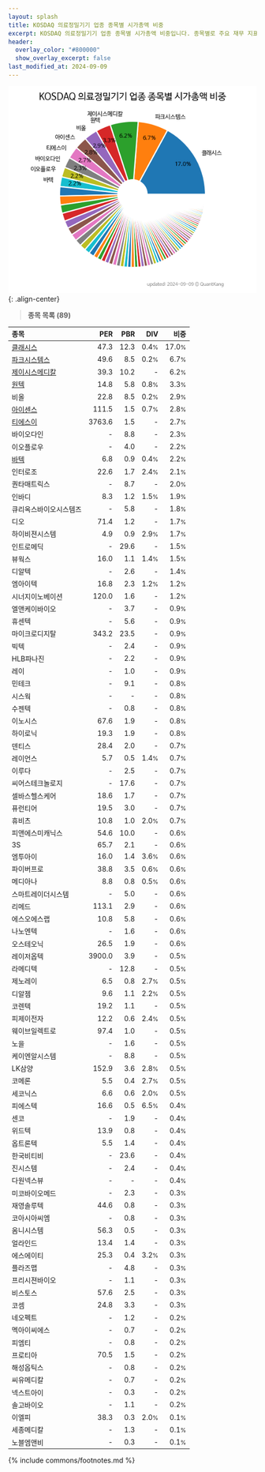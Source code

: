 ```yaml
---
layout: splash
title: KOSDAQ 의료정밀기기 업종 종목별 시가총액 비중
excerpt: KOSDAQ 의료정밀기기 업종 종목별 시가총액 비중입니다. 종목별로 주요 재무 지표를 함께 표시합니다.
header:
  overlay_color: "#800000"
  show_overlay_excerpt: false
last_modified_at: 2024-09-09
---
```



![KOSDAQ 의료정밀기기 업종 종목별 시가총액 비중](/stats/sector/images/kosdaq_업종_의료정밀기기_종목.png){: .align-center}


> **종목 목록 (89)**<a id="list"></a>

| **종목** | **PER** | **PBR** | **DIV** | **비중** |
| :------- | ------: | ------: | ------: | -------: |
| [클래시스](/214150/) | 47.3 | 12.3 | 0.4<small>%</small> | 17.0<small>%</small> |
| [파크시스템스](/140860/) | 49.6 | 8.5 | 0.2<small>%</small> | 6.7<small>%</small> |
| [제이시스메디칼](/287410/) | 39.3 | 10.2 | - | 6.2<small>%</small> |
| [원텍](/336570/) | 14.8 | 5.8 | 0.8<small>%</small> | 3.3<small>%</small> |
| 비올 | 22.8 | 8.5 | 0.2<small>%</small> | 2.9<small>%</small> |
| [아이센스](/099190/) | 111.5 | 1.5 | 0.7<small>%</small> | 2.8<small>%</small> |
| [티에스이](/131290/) | 3763.6 | 1.5 | - | 2.7<small>%</small> |
| 바이오다인 | - | 8.8 | - | 2.3<small>%</small> |
| 이오플로우 | - | 4.0 | - | 2.2<small>%</small> |
| [바텍](/043150/) | 6.8 | 0.9 | 0.4<small>%</small> | 2.2<small>%</small> |
| 인터로조 | 22.6 | 1.7 | 2.4<small>%</small> | 2.1<small>%</small> |
| 퀀타매트릭스 | - | 8.7 | - | 2.0<small>%</small> |
| 인바디 | 8.3 | 1.2 | 1.5<small>%</small> | 1.9<small>%</small> |
| 큐리옥스바이오시스템즈 | - | 5.8 | - | 1.8<small>%</small> |
| 디오 | 71.4 | 1.2 | - | 1.7<small>%</small> |
| 하이비젼시스템 | 4.9 | 0.9 | 2.9<small>%</small> | 1.7<small>%</small> |
| 인트로메딕 | - | 29.6 | - | 1.5<small>%</small> |
| 뷰웍스 | 16.0 | 1.1 | 1.4<small>%</small> | 1.5<small>%</small> |
| 디알텍 | - | 2.6 | - | 1.4<small>%</small> |
| 엠아이텍 | 16.8 | 2.3 | 1.2<small>%</small> | 1.2<small>%</small> |
| 시너지이노베이션 | 120.0 | 1.6 | - | 1.2<small>%</small> |
| 엘앤케이바이오 | - | 3.7 | - | 0.9<small>%</small> |
| 휴센텍 | - | 5.6 | - | 0.9<small>%</small> |
| 마이크로디지탈 | 343.2 | 23.5 | - | 0.9<small>%</small> |
| 빅텍 | - | 2.4 | - | 0.9<small>%</small> |
| HLB파나진 | - | 2.2 | - | 0.9<small>%</small> |
| 레이 | - | 1.0 | - | 0.9<small>%</small> |
| 민테크 | - | 9.1 | - | 0.8<small>%</small> |
| 시스웍 | - | - | - | 0.8<small>%</small> |
| 수젠텍 | - | 0.8 | - | 0.8<small>%</small> |
| 이노시스 | 67.6 | 1.9 | - | 0.8<small>%</small> |
| 하이로닉 | 19.3 | 1.9 | - | 0.8<small>%</small> |
| 덴티스 | 28.4 | 2.0 | - | 0.7<small>%</small> |
| 레이언스 | 5.7 | 0.5 | 1.4<small>%</small> | 0.7<small>%</small> |
| 이루다 | - | 2.5 | - | 0.7<small>%</small> |
| 씨어스테크놀로지 | - | 17.6 | - | 0.7<small>%</small> |
| 셀바스헬스케어 | 18.6 | 1.7 | - | 0.7<small>%</small> |
| 퓨런티어 | 19.5 | 3.0 | - | 0.7<small>%</small> |
| 휴비츠 | 10.8 | 1.0 | 2.0<small>%</small> | 0.7<small>%</small> |
| 피앤에스미캐닉스 | 54.6 | 10.0 | - | 0.6<small>%</small> |
| 3S | 65.7 | 2.1 | - | 0.6<small>%</small> |
| 엠투아이 | 16.0 | 1.4 | 3.6<small>%</small> | 0.6<small>%</small> |
| 파이버프로 | 38.8 | 3.5 | 0.6<small>%</small> | 0.6<small>%</small> |
| 메디아나 | 8.8 | 0.8 | 0.5<small>%</small> | 0.6<small>%</small> |
| 스마트레이더시스템 | - | 5.0 | - | 0.6<small>%</small> |
| 리메드 | 113.1 | 2.9 | - | 0.6<small>%</small> |
| 에스오에스랩 | 10.8 | 5.8 | - | 0.6<small>%</small> |
| 나노엔텍 | - | 1.6 | - | 0.6<small>%</small> |
| 오스테오닉 | 26.5 | 1.9 | - | 0.6<small>%</small> |
| 레이저옵텍 | 3900.0 | 3.9 | - | 0.5<small>%</small> |
| 라메디텍 | - | 12.8 | - | 0.5<small>%</small> |
| 제노레이 | 6.5 | 0.8 | 2.7<small>%</small> | 0.5<small>%</small> |
| 디알젬 | 9.6 | 1.1 | 2.2<small>%</small> | 0.5<small>%</small> |
| 코렌텍 | 19.2 | 1.1 | - | 0.5<small>%</small> |
| 피제이전자 | 12.2 | 0.6 | 2.4<small>%</small> | 0.5<small>%</small> |
| 웨이브일렉트로 | 97.4 | 1.0 | - | 0.5<small>%</small> |
| 노을 | - | 1.6 | - | 0.5<small>%</small> |
| 케이엔알시스템 | - | 8.8 | - | 0.5<small>%</small> |
| LK삼양 | 152.9 | 3.6 | 2.8<small>%</small> | 0.5<small>%</small> |
| 코메론 | 5.5 | 0.4 | 2.7<small>%</small> | 0.5<small>%</small> |
| 세코닉스 | 6.6 | 0.6 | 2.0<small>%</small> | 0.5<small>%</small> |
| 피에스텍 | 16.6 | 0.5 | 6.5<small>%</small> | 0.4<small>%</small> |
| 센코 | - | 1.9 | - | 0.4<small>%</small> |
| 위드텍 | 13.9 | 0.8 | - | 0.4<small>%</small> |
| 옵트론텍 | 5.5 | 1.4 | - | 0.4<small>%</small> |
| 한국비티비 | - | 23.6 | - | 0.4<small>%</small> |
| 진시스템 | - | 2.4 | - | 0.4<small>%</small> |
| 다원넥스뷰 | - | - | - | 0.4<small>%</small> |
| 미코바이오메드 | - | 2.3 | - | 0.3<small>%</small> |
| 재영솔루텍 | 44.6 | 0.8 | - | 0.3<small>%</small> |
| 코아시아씨엠 | - | 0.8 | - | 0.3<small>%</small> |
| 옴니시스템 | 56.3 | 0.5 | - | 0.3<small>%</small> |
| 얼라인드 | 13.4 | 1.4 | - | 0.3<small>%</small> |
| 에스에이티 | 25.3 | 0.4 | 3.2<small>%</small> | 0.3<small>%</small> |
| 플라즈맵 | - | 4.8 | - | 0.3<small>%</small> |
| 프리시젼바이오 | - | 1.1 | - | 0.3<small>%</small> |
| 비스토스 | 57.6 | 2.5 | - | 0.3<small>%</small> |
| 코셈 | 24.8 | 3.3 | - | 0.3<small>%</small> |
| 네오펙트 | - | 1.2 | - | 0.2<small>%</small> |
| 멕아이씨에스 | - | 0.7 | - | 0.2<small>%</small> |
| 피엠티 | - | 0.8 | - | 0.2<small>%</small> |
| 프로티아 | 70.5 | 1.5 | - | 0.2<small>%</small> |
| 해성옵틱스 | - | 0.8 | - | 0.2<small>%</small> |
| 씨유메디칼 | - | 0.7 | - | 0.2<small>%</small> |
| 넥스트아이 | - | 0.3 | - | 0.2<small>%</small> |
| 솔고바이오 | - | 1.1 | - | 0.2<small>%</small> |
| 이엘피 | 38.3 | 0.3 | 2.0<small>%</small> | 0.1<small>%</small> |
| 세종메디칼 | - | 1.3 | - | 0.1<small>%</small> |
| 노블엠앤비 | - | 0.3 | - | 0.1<small>%</small> |

{% include commons/footnotes.md %}